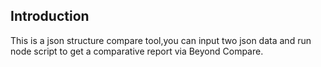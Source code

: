 ## Introduction
This is a json structure compare tool,you can input two json data and run node script to get a comparative report via Beyond Compare.
